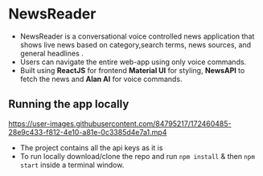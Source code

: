 # NewsReader

- NewsReader is a conversational voice controlled news application that shows live news based on category,search terms, news sources, and general headlines .
- Users can navigate the entire web-app using only voice commands.
- Built using **ReactJS** for frontend **Material UI** for styling, **NewsAPI** to fetch the news and **Alan AI** for voice commands.
 



## Running the app locally

https://user-images.githubusercontent.com/84795217/172460485-28e9c433-f812-4e10-a81e-0c3385d4e7a1.mp4




- The project contains all the api keys as it is
- To run locally download/clone the repo and run
  `npm install`
  & then
  `npm start`
  inside a terminal window.
